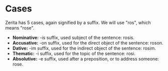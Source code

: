 # Cases

Zerita has 5 cases, again signified by a suffix. We will use "ros", which means "rose".

-   **Nominative:** -is suffix, used subject of the sentence: rosis.
-   **Accusative:** -on suffix, used for the direct object of the sentence: roson.
-   **Dative:** -im suffix, used for the indirect object of the sentence: rosim.
-   **Thematic:** -i suffix, used for the topic of the sentence: rosi.
-   **Absolutive:** -e suffix, used after a preposition, or to address someone: rose.
